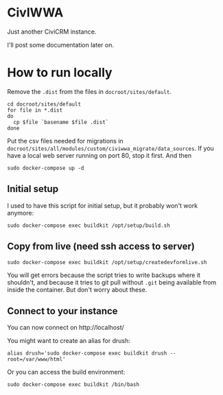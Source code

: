 # CivIWWA

Just another CiviCRM instance.

I'll post some documentation later on.

# How to run locally

Remove the `.dist` from the files in `docroot/sites/default`.
```
cd docroot/sites/default
for file in *.dist
do
  cp $file `basename $file .dist`
done
```

Put the csv files needed for migrations in 
`docroot/sites/all/modules/custom/civiwwa_migrate/data_sources`.
If you have a local web server running on port 80, stop it first.
And then

```
sudo docker-compose up -d
```

## Initial setup

I used to have this script for initial setup, but it probably
won't work anymore:

```
sudo docker-compose exec buildkit /opt/setup/build.sh
```

## Copy from live (need ssh access to server)

```
sudo docker-compose exec buildkit /opt/setup/createdevformlive.sh
```

You will get errors because the script tries to write backups
where it shouldn't, and because it tries to git pull without
`.git` being available from inside the container. But don't
worry about these.

## Connect to your instance

You can now connect on http://localhost/

You might want to create an alias for drush:

```
alias drush='sudo docker-compose exec buildkit drush --root=/var/www/html'
```

Or you can access the build environment:

```
sudo docker-compose exec buildkit /bin/bash
```
